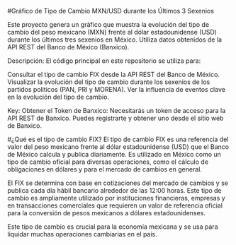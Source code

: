 #Gráfico de Tipo de Cambio MXN/USD durante los Últimos 3 Sexenios

Este proyecto genera un gráfico que muestra la evolución del tipo de cambio del peso mexicano (MXN) frente al dólar estadounidense (USD) durante los últimos tres sexenios en México. Utiliza datos obtenidos de la API REST del Banco de México (Banxico).

Descripción:
El código principal en este repositorio se utiliza para:

  Consultar el tipo de cambio FIX desde la API REST del Banco de México.
  Visualizar la evolución del tipo de cambio durante los sexenios de los partidos politicos (PAN, PRI y MORENA).
  Ver la influencia de eventos clave en la evolución del tipo de cambio.

Key:
Obtener el Token de Banxico: Necesitarás un token de acceso para la API REST de Banxico. Puedes registrarte y obtener uno desde el sitio web de Banxico.

#¿Qué es el tipo de cambio FIX?
El tipo de cambio FIX es una referencia del valor del peso mexicano frente al dólar estadounidense (USD) que el Banco de México calcula y publica diariamente. Es utilizado en México como un tipo de cambio oficial para diversas operaciones, como el cálculo de obligaciones en dólares y para el mercado de cambios en general.

El FIX se determina con base en cotizaciones del mercado de cambios y se publica cada día hábil bancario alrededor de las 12:00 horas. Este tipo de cambio es ampliamente utilizado por instituciones financieras, empresas y en transacciones comerciales que requieren un valor de referencia oficial para la conversión de pesos mexicanos a dólares estadounidenses.

Este tipo de cambio es crucial para la economía mexicana y se usa para liquidar muchas operaciones cambiarias en el país.


